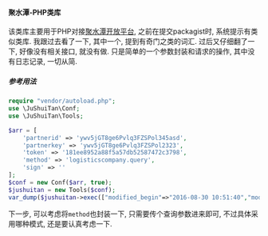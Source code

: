 #### 聚水潭-PHP类库

该类库主要用于PHP对接[聚水潭开放平台](http://open.jushuitan.com/document.html), 之前在提交packagist时, 系统提示有类似类库. 我跟过去看了一下, 其中一个, 提到有奇门之类的词汇. 过后又仔细翻了一下, 好像没有相关接口, 就没有做. 只是简单的一个参数封装和请求的操作, 其中没有日志记录, 一切从简.

##### 参考用法
```php
require "vendor/autoload.php";
use \JuShuiTan\Conf;
use \JuShuiTan\Tools;

$arr = [
    'partnerid' => 'ywv5jGT8ge6Pvlq3FZSPol345asd',
    'partnerkey' => 'ywv5jGT8ge6Pvlq3FZSPol2323',
    'token' => '181ee8952a88f5a57db52587472c3798',
    'method' => 'logisticscompany.query',
    'sign' => ''
];
$conf = new Conf($arr, true);
$jushuitan = new Tools($conf);
var_dump($jushuitan->exec(["modified_begin"=>"2016-08-30 10:51:40","modified_end"=>"2016-09-04 15:49:21"]));
```

下一步, 可以考虑将`method`也封装一下, 只需要传个查询参数进来即可, 不过具体采用哪种模式, 还是要认真考虑一下.